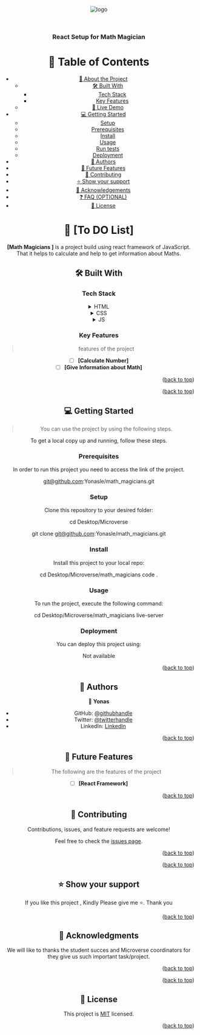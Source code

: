 <a name="readme-top"></a>
<div align="center">


![logo](./YonasL.webp)
  
  
  <br/>

  <h3><b>React Setup for Math Magician</b></h3
</div>

<!-- TABLE OF CONTENTS -->

# 📗 Table of Contents

- [📖 About the Project](#about-project)
  - [🛠 Built With](#built-with)
    - [Tech Stack](#tech-stack)
    - [Key Features](#key-features)
  - [🚀 Live Demo](#live-demo)
- [💻 Getting Started](#getting-started)
  - [Setup](#setup)
  - [Prerequisites](#prerequisites)
  - [Install](#install)
  - [Usage](#usage)
  - [Run tests](#run-tests)
  - [Deployment](#deployment)
- [👥 Authors](#authors)
- [🔭 Future Features](#future-features)
- [🤝 Contributing](#contributing)
- [⭐️ Show your support](#support)
- [🙏 Acknowledgements](#acknowledgements)
- [❓ FAQ (OPTIONAL)](#faq)
- [📝 License](#license)

<!-- PROJECT DESCRIPTION -->

# 📖 [To DO List] <a name="about-project"></a>

**[Math Magicians ]** is a project build using react framework of JavaScript. That it helps to calculate and help to get information about Maths.

## 🛠 Built With <a name="built-with"></a>

### Tech Stack <a name="tech-stack"></a>



<details>
  <summary>HTML</summary>
</details>

<details>
  <summary>CSS</summary>
</details>

<details>
<summary>JS</summary>
  <ul>
    <li><a href="https://www.postgresql.org/">PostgreSQL</a></li>
  </ul>
</details>

<!-- Features -->

### Key Features <a name="key-features"></a>

> features of the project

- [ ] **[Calculate Number]**
- [ ] **[Give Information about Math]**

<p align="right">(<a href="#readme-top">back to top</a>)</p>

<p align="right">(<a href="#readme-top">back to top</a>)</p>

<!-- GETTING STARTED -->

## 💻 Getting Started <a name="getting-started"></a>

> You can use the project by using the following steps.

To get a local copy up and running, follow these steps.

### Prerequisites

In order to run this project you need to access the link of the project.

git@github.com:Yonasle/math_magicians.git
<!--
Example command:

```sh
 gem install rails
```
 -->

### Setup

Clone this repository to your desired folder:


cd Desktop/Microverse 

git clone git@github.com:Yonasle/math_magicians.git
<!--
Example commands:

```sh
  cd my-folder
  git clone git@github.com:myaccount/my-project.git
```
--->

### Install

Install this project to your local repo:


cd Desktop/Microverse/math_magicians 
code .
<!--
Example command:

```sh
  cd my-project
  gem install
```
--->

### Usage

To run the project, execute the following command:

cd Desktop/Microverse/math_magicians 
live-server


### Deployment

You can deploy this project using:

Not available

<p align="right">(<a href="#readme-top">back to top</a>)</p>

<!-- AUTHORS -->

## 👥 Authors <a name="authors"></a>


👤 **Yonas**

- GitHub: [@githubhandle](https://github.com/Yonasle)
- Twitter: [@twitterhandle](https://twitter.com/Yonasls)
- LinkedIn: [LinkedIn](https://www.linkedin.com/in/yonas-lemma-b8848823a/)

<p align="right">(<a href="#readme-top">back to top</a>)</p>

<!-- FUTURE FEATURES -->

## 🔭 Future Features <a name="future-features"></a>

> The following are the features of the project

- [ ] **[React Framework]**


<p align="right">(<a href="#readme-top">back to top</a>)</p>

<!-- CONTRIBUTING -->

## 🤝 Contributing <a name="contributing"></a>

Contributions, issues, and feature requests are welcome!

Feel free to check the [issues page](https://github.com/Yonasle/math_magicians/issues).

<p align="right">(<a href="#readme-top">back to top</a>)</p>


<p align="right">(<a href="#readme-top">back to top</a>)</p>


## ⭐️ Show your support <a name="support"></a>


If you like this project , Kindly Please give me ⭐. Thank you

<p align="right">(<a href="#readme-top">back to top</a>)</p>

<!-- ACKNOWLEDGEMENTS -->

## 🙏 Acknowledgments <a name="acknowledgements"></a>


We will like to thanks the student succes and Microverse coordinators for they give us such important task/project.


<p align="right">(<a href="#readme-top">back to top</a>)</p>



<p align="right">(<a href="#readme-top">back to top</a>)</p>

<!-- LICENSE -->

## 📝 License <a name="license"></a>

This project is [MIT](./LICENSE) licensed.



<p align="right">(<a href="#readme-top">back to top</a>)</p>
